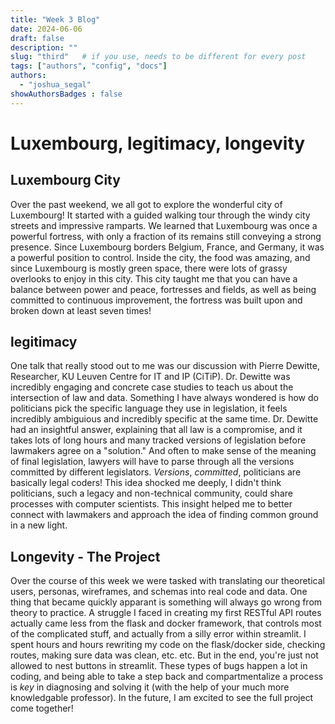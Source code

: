 ```yaml
---
title: "Week 3 Blog"
date: 2024-06-06
draft: false
description: ""
slug: "third"   # if you use, needs to be different for every post
tags: ["authors", "config", "docs"]
authors:
  - "joshua_segal"
showAuthorsBadges : false
---
```


# Luxembourg, legitimacy, longevity

## Luxembourg City

Over the past weekend, we all got to explore the wonderful city of Luxembourg! It started with a guided walking tour through the windy city streets and impressive ramparts. We learned that Luxembourg was once a powerful fortress, with only a fraction of its remains still conveying a strong presence. Since Luxembourg borders Belgium, France, and Germany, it was a powerful position to control. Inside the city, the food was amazing, and since Luxembourg is mostly green space, there were lots of grassy overlooks to enjoy in this city. This city taught me that you can have a balance between power and peace, fortresses and fields, as well as being committed to continuous improvement, the fortress was built upon and broken down at least seven times!

## legitimacy

One talk that really stood out to me was our discussion with Pierre Dewitte, Researcher, KU Leuven Centre for IT and IP (CiTiP). Dr. Dewitte was incredibly engaging and concrete case studies to teach us about the intersection of law and data. Something I have always wondered is how do politicians pick the specific language they use in legislation, it feels incredibly ambiguious and incredibly specific at the same time. Dr. Dewitte had an insightful answer, explaining that all law is a compromise, and it takes lots of long hours and many tracked versions of legislation before lawmakers agree on a "solution." And often to make sense of the meaning of final legislation, lawyers will have to parse through all the versions committed by different legislators. *Versions*, *committed*, politicians are basically legal coders! This idea shocked me deeply, I didn't think politicians, such a legacy and non-technical community, could share processes with computer scientists. This insight helped me to better connect with lawmakers and approach the idea of finding common ground in a new light.

## Longevity - The Project

Over the course of this week we were tasked with translating our theoretical users, personas, wireframes, and schemas into real code and data. One thing that became quickly apparant is something will always go wrong from theory to practice. A struggle I faced in creating my first RESTful API routes actually came less from the flask and docker framework, that controls most of the complicated stuff, and actually from a silly error within streamlit. I spent hours and hours rewriting my code on the flask/docker side, checking routes, making sure data was clean, etc. etc. But in the end, you're just not allowed to nest buttons in streamlit. These types of bugs happen a lot in coding, and being able to take a step back and compartmentalize a process is *key* in diagnosing and solving it (with the help of your much more knowledgable professor). In the future, I am excited to see the full project come together!
